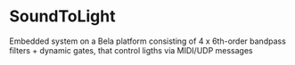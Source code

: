 # SoundToLight
Embedded system on a Bela platform consisting of 4 x 6th-order bandpass filters + dynamic gates, that control ligths via MIDI/UDP messages
